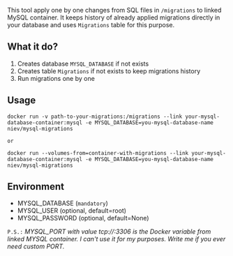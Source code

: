 This tool apply one by one changes from SQL files in `/migrations` to linked MySQL container.
It keeps history of already applied migrations directly in your database and uses `Migrations` table for this purpose.


What it do?
---
1. Creates database `MYSQL_DATABASE` if not exists
2. Creates table `Migrations` if not exists to keep migrations history
3. Run migrations one by one


Usage
---
    docker run -v path-to-your-migrations:/migrations --link your-mysql-database-container:mysql -e MYSQL_DATABASE=you-mysql-database-name niev/mysql-migrations

`or`

    docker run --volumes-from=container-with-migrations --link your-mysql-database-container:mysql -e MYSQL_DATABASE=you-mysql-database-name niev/mysql-migrations


Environment
---
* MYSQL_DATABASE (`mandatory`)
* MYSQL_USER     (optional, default=root)
* MYSQL_PASSWORD (optional, default=None)

`P.S.:` *MYSQL_PORT with value tcp://<ip>:3306 is the Docker variable from linked MYSQL container. I can't use it for my purposes. Write me if you ever need custom PORT.*
